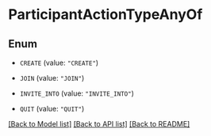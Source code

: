 # ParticipantActionTypeAnyOf

## Enum


* `CREATE` (value: `"CREATE"`)

* `JOIN` (value: `"JOIN"`)

* `INVITE_INTO` (value: `"INVITE_INTO"`)

* `QUIT` (value: `"QUIT"`)


[[Back to Model list]](../README.md#documentation-for-models) [[Back to API list]](../README.md#documentation-for-api-endpoints) [[Back to README]](../README.md)


